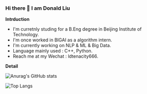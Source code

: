 


### Hi there 👋 I am Donald Liu

**Intrduction**

<!-- - I'm currently working. -->
- I'm curretnly studing for a B.Eng degree in Beijing Institute of Technology.  
- I'm once worked in BIGAI as a algorithm intern.
- I'm currently working on NLP & ML & Big Data. 
- Language mainly used : C++, Python.
- Reach me at my Wechat : ldtenacity666.
<!-- - I'm currently learning MetaUniverise. -->
<!-- - 👯 I’m looking to collaborate on ...
- 🤔 I’m looking for help with ...
- 💬 Ask me about ... -->
<!-- - 😄 Pronouns: ...
- ⚡ Fun fact: ... -->

**Detail**

![Anurag's GitHub stats](https://github-readme-stats.vercel.app/api?username=ldtenacity)

![Top Langs](https://github-readme-stats.vercel.app/api/top-langs/?username=ldtenacity)

<!-- &hide=javascript,html -->

